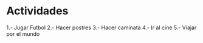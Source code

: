 # Actividades
1.- Jugar Futbol
2.- Hacer postres
3.- Hacer caminata
4.- Ir al cine
5.- Viajar por el mundo
